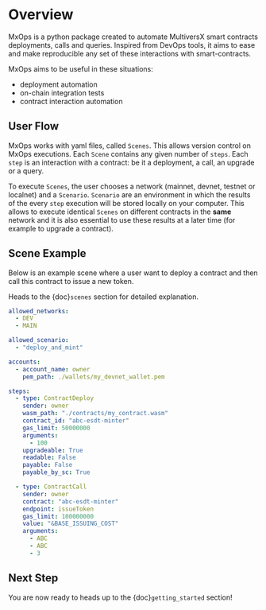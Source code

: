 # Overview

MxOps is a python package created to automate MultiversX smart contracts deployments, calls and queries.
Inspired from DevOps tools, it aims to ease and make reproducible any set of these interactions with smart-contracts.

MxOps aims to be useful in these situations:

- deployment automation
- on-chain integration tests
- contract interaction automation

## User Flow

MxOps works with yaml files, called `Scenes`. This allows version control on MxOps executions.
Each `Scene` contains any given number of `steps`. Each `step` is an interaction with a contract: be it a deployment, a call, an upgrade or a query.

To execute `Scenes`, the user chooses a network (mainnet, devnet, testnet or localnet) and a `Scenario`.
`Scenario` are an environment in which the results of the every `step` execution will be stored locally on your computer. This allows to execute identical `Scenes` on different contracts in the **same** network and it is also essential to use these results at a later time (for example to upgrade a contract).

## Scene Example

Below is an example scene where a user want to deploy a contract and then call this contract to issue a new token.

Heads to the {doc}`scenes` section for detailed explanation.

```yaml
allowed_networks:
  - DEV
  - MAIN

allowed_scenario:
  - "deploy_and_mint"

accounts:
  - account_name: owner
    pem_path: ./wallets/my_devnet_wallet.pem

steps:
  - type: ContractDeploy
    sender: owner
    wasm_path: "./contracts/my_contract.wasm"
    contract_id: "abc-esdt-minter"
    gas_limit: 50000000
    arguments:
      - 100
    upgradeable: True
    readable: False
    payable: False
    payable_by_sc: True

  - type: ContractCall
    sender: owner
    contract: "abc-esdt-minter"
    endpoint: issueToken
    gas_limit: 100000000
    value: "&BASE_ISSUING_COST"
    arguments:
      - ABC
      - ABC
      - 3
```

## Next Step

You are now ready to heads up to the {doc}`getting_started` section!
